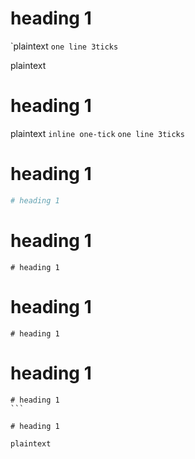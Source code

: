 # heading 1
`plaintext
```one line 3ticks```

plaintext

# heading 1
plaintext
`inline one-tick`
```one line 3ticks```

# heading 1

```bash
# heading 1
```

# heading 1

``````
# heading 1
``````

# heading 1

```
# heading 1
``````

# heading 1

``````
# heading 1
```

# heading 1

plaintext
